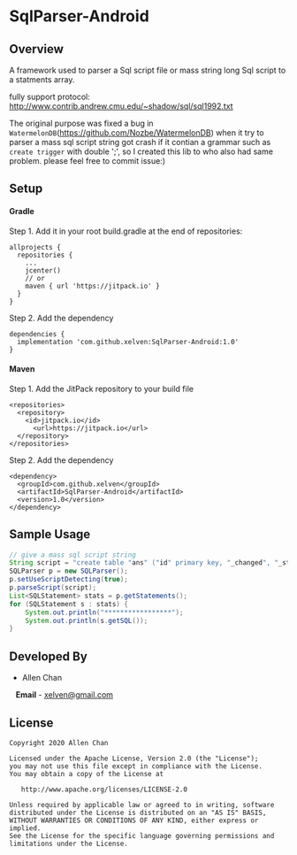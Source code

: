 # SqlParser-Android

## Overview

A framework used to parser a Sql script file or mass string long Sql script to a statments array.

fully support protocol:
http://www.contrib.andrew.cmu.edu/~shadow/sql/sql1992.txt

The original purpose was fixed a bug in `WatermelonDB`(https://github.com/Nozbe/WatermelonDB) when it try to parser a mass sql script string got crash if it contian a grammar such as `create trigger` with double ';', so I created this lib to who also had same problem.
please feel free to commit issue:)


## Setup
#### Gradle
Step 1. Add it in your root build.gradle at the end of repositories:
```
allprojects {
  repositories {
    ...
    jcenter()
    // or
    maven { url 'https://jitpack.io' }
  }
}
```
Step 2. Add the dependency
```
dependencies {
  implementation 'com.github.xelven:SqlParser-Android:1.0'
}
```

#### Maven
Step 1. Add the JitPack repository to your build file
```
<repositories>
  <repository>
    <id>jitpack.io</id>
      <url>https://jitpack.io</url>
  </repository>
</repositories>
```
Step 2. Add the dependency
```
<dependency>
  <groupId>com.github.xelven</groupId>
  <artifactId>SqlParser-Android</artifactId>
  <version>1.0</version>
</dependency>
```



## Sample Usage
```java
// give a mass sql script string
String script = "create table "ans" ("id" primary key, "_changed", "_status", "database_id", "question_id", "aaa_id", "answer");create index ans_database_id on "ans" ("database_id");create index ans_question_id on "ans" ("question_id");create index ans_aaa_id on "ans" ("aaa_id");create index ans__status on "ans" ("_status");create table "aaas" ("id" primary key, "_changed", "_status", "graph_ql_id", "database_id", "party_id", "first_name", "last_name", "name", "email", "secondary_email_addresses", "phone", "company", "job_position", "industry", "registration_number", "xtra_token", "custom_qrcode", "nature", "ee", "checked_in_at", "checked_in_with", "sss_ids", "group_ids", "provider_id", "updated_at", "custom_fields", "remarks", "salutation", "auto_id", "nb_id", "country", "city", "ans", "custom_lines", "sss_attendances", "status", "is_dirty", "cursor", "searchable_keywords", "searchable_ggg", "searchable_objects");create index aaas_database_id on "aaas" ("database_id");create index aaas_party_id on "aaas" ("party_id");create index aaas_name on "aaas" ("name");create index aaas_xtra_token on "aaas" ("xtra_token");create index aaas_custom_qrcode on "aaas" ("custom_qrcode");create index aaas_nature on "aaas" ("nature");create index aaas_ee on "aaas" ("ee");create index aaas_checked_in_with on "aaas" ("checked_in_with");create index aaas_is_dirty on "aaas" ("is_dirty");create index aaas__status on "aaas" ("_status");create virtual table "aaas_fts" using fts4("searchable_keywords", "searchable_ggg", "searchable_objects");create trigger "aaas_fts_delete" after delete on "aaas" begin delete from "aaas_fts" where "rowid" = OLD.rowid; end;create trigger "aaas_fts_insert" after insert on "aaas" begin insert into "aaas_fts" ("rowid", "searchable_keywords", "searchable_ggg", "searchable_objects") values (NEW."rowid", NEW."searchable_keywords", NEW."searchable_ggg", NEW."searchable_objects”); end;create trigger "aaas_fts_update" after update on "aaas" begin update "aaas_fts" set "searchable_keywords" = NEW."searchable_keywords", "searchable_ggg" = NEW."searchable_ggg", "searchable_objects" = NEW."searchable_objects" where "rowid" = NEW."rowid”; end;create table "ggg" ("id" primary key, "_changed", "_status", "database_id", "ggp_id", "name", "short_code", "ggp_and_group_name");create index ggg_database_id on "ggg" ("database_id");create index ggg_ggp_id on "ggg" ("ggp_id");create index ggg__status on "ggg" ("_status");create table "ggps" ("id" primary key, "_changed", "_status", "database_id", "party_id", "name", "kind", "group_ids");create index ggps_database_id on "ggps" ("database_id");create index ggps_party_id on "ggps" ("party_id");create index ggps__status on "ggps" ("_status");create table "nbs" ("id" primary key, "_changed", "_status", "database_id", "party_id", "name", "design", "svg_template");create index nbs_database_id on "nbs" ("database_id");create index nbs_party_id on "nbs" ("party_id");create index nbs__status on "nbs" ("_status");create table "ppp" ("id" primary key, "_changed", "_status", "graphql_id", "database_id", "name", "start_at", "end_at", "place", "details", "logo", "logo_bnw", "aaa_ids", "ggp_ids", "updated_at", "created_at", "custom_aaa_field_names", "walk_in_config", "updated_aaa_ids", "questions", "namecard_quota", "aaa_index", "aaa_count", "is_completely_downloaded", "cursor");create index ppp_database_id on "ppp" ("database_id");create index ppp_name on "ppp" ("name");create index ppp__status on "ppp" ("_status");";
SQLParser p = new SQLParser();
p.setUseScriptDetecting(true);
p.parseScript(script);
List<SQLStatement> stats = p.getStatements();
for (SQLStatement s : stats) {
	System.out.println("*****************");
	System.out.println(s.getSQL());
}
```


## Developed By

* Allen Chan 
 
&nbsp;&nbsp;&nbsp;**Email** - xelven@gmail.com





## License

```
Copyright 2020 Allen Chan

Licensed under the Apache License, Version 2.0 (the "License");
you may not use this file except in compliance with the License.
You may obtain a copy of the License at

   http://www.apache.org/licenses/LICENSE-2.0

Unless required by applicable law or agreed to in writing, software
distributed under the License is distributed on an "AS IS" BASIS,
WITHOUT WARRANTIES OR CONDITIONS OF ANY KIND, either express or implied.
See the License for the specific language governing permissions and
limitations under the License.
```
